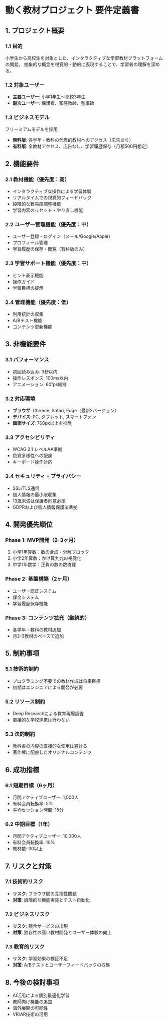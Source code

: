 # 動く教材プロジェクト 要件定義書

## 1. プロジェクト概要

### 1.1 目的
小学生から高校生を対象とした、インタラクティブな学習教材プラットフォームの開発。
抽象的な概念を視覚的・動的に表現することで、学習者の理解を深める。

### 1.2 対象ユーザー
- **主要ユーザー**: 小学1年生～高校3年生
- **副次ユーザー**: 保護者、家庭教師、塾講師

### 1.3 ビジネスモデル
フリーミアムモデルを採用
- **無料版**: 各学年・教科の代表的教材へのアクセス（広告あり）
- **有料版**: 全教材アクセス、広告なし、学習履歴保存（月額500円想定）

## 2. 機能要件

### 2.1 教材機能（優先度：高）
- インタラクティブな操作による学習体験
- リアルタイムでの視覚的フィードバック
- 段階的な難易度調整機能
- 学習内容のリセット・やり直し機能

### 2.2 ユーザー管理機能（優先度：中）
- ユーザー登録・ログイン（メール/Google/Apple）
- プロフィール管理
- 学習履歴の保存・閲覧（有料版のみ）

### 2.3 学習サポート機能（優先度：中）
- ヒント表示機能
- 操作ガイド
- 学習目標の提示

### 2.4 管理機能（優先度：低）
- 利用統計の収集
- A/Bテスト機能
- コンテンツ更新機能

## 3. 非機能要件

### 3.1 パフォーマンス
- 初回読み込み: 3秒以内
- 操作レスポンス: 100ms以内
- アニメーション: 60fps維持

### 3.2 対応環境
- **ブラウザ**: Chrome, Safari, Edge（最新2バージョン）
- **デバイス**: PC, タブレット, スマートフォン
- **画面サイズ**: 768px以上を推奨

### 3.3 アクセシビリティ
- WCAG 2.1 レベルAA準拠
- 色覚多様性への配慮
- キーボード操作対応

### 3.4 セキュリティ・プライバシー
- SSL/TLS通信
- 個人情報の最小限収集
- 13歳未満は保護者同意必須
- GDPRおよび個人情報保護法準拠

## 4. 開発優先順位

### Phase 1: MVP開発（2-3ヶ月）
1. 小学1年算数：数の合成・分解ブロック
2. 小学2年算数：かけ算九九の視覚化
3. 中学1年数学：正負の数の数直線

### Phase 2: 基盤構築（2ヶ月）
- ユーザー認証システム
- 課金システム
- 学習履歴保存機能

### Phase 3: コンテンツ拡充（継続的）
- 各学年・教科の教材追加
- 月2-3教材のペースで追加

## 5. 制約事項

### 5.1 技術的制約
- プログラミング不要での教材作成は将来目標
- 初期はエンジニアによる開発が必要

### 5.2 リソース制約
- Deep Researchによる教育現場調査
- 直接的な学校連携は行わない

### 5.3 法的制約
- 教科書の内容の直接的な使用は避ける
- 著作権に配慮したオリジナルコンテンツ

## 6. 成功指標

### 6.1 短期目標（6ヶ月）
- 月間アクティブユーザー: 1,000人
- 有料会員転換率: 5%
- 平均セッション時間: 15分

### 6.2 中期目標（1年）
- 月間アクティブユーザー: 10,000人
- 有料会員転換率: 10%
- 教材数: 30以上

## 7. リスクと対策

### 7.1 技術的リスク
- **リスク**: ブラウザ間の互換性問題
- **対策**: 段階的な機能実装とテスト自動化

### 7.2 ビジネスリスク
- **リスク**: 競合サービスの出現
- **対策**: 独自性の高い教材開発とユーザー体験の向上

### 7.3 教育的リスク
- **リスク**: 学習効果の検証不足
- **対策**: A/Bテストとユーザーフィードバックの収集

## 8. 今後の検討事項

- AI活用による個別最適化学習
- 教師向け機能の追加
- 海外展開の可能性
- VR/AR技術の活用